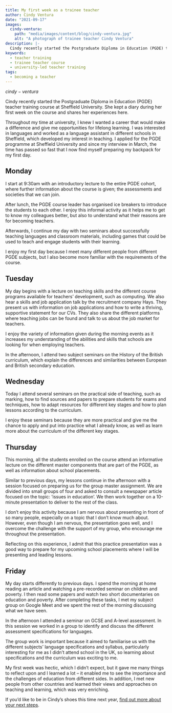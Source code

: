 ```yaml
---
title: My first week as a trainee teacher
author: Cindy Ventura
date: "2021-09-17"
images:
  cindy-ventura:
    path: "media/images/content/blog/cindy-ventura.jpg"
    alt: "A photograph of trainee teacher Cindy Ventura"
description: |-
  Cindy recently started the Postgraduate Diploma in Education (PGDE) teacher training course at Sheffield University. She kept a diary during her first week on the course and shares her experiences here.
keywords:
  - teacher training
  - trainee teacher course
  - university-led teacher training
tags:
  - becoming a teacher
---
```


$cindy-ventura$

Cindy recently started the Postgraduate Diploma in Education (PGDE) teacher training course at Sheffield University. She kept a diary during her first week on the course and shares her experiences here.

Throughout my time at university, I knew I wanted a career that would make a difference and give me opportunities for lifelong learning. I was interested in languages and worked as a language assistant in different schools in Sheffield, which developed my interest in teaching. I applied for the PGDE programme at Sheffield University and since my interview in March, the time has passed so fast that I now find myself preparing my backpack for my first day.

## Monday

I start at 9:30am with an introductory lecture to the entire PGDE cohort, where further information about the course is given; the assessments and societies that we can join.

After lunch, the PGDE course leader has organised ice breakers to introduce the students to each other. I enjoy this informal activity as it helps me to get to know my colleagues better, but also to understand what their reasons are for becoming teachers.

Afterwards, I continue my day with two seminars about successfully teaching languages and classroom materials, including games that could be used to teach and engage students with their learning.

I enjoy my first day because I meet many different people from different PGDE subjects, but I also become more familiar with the requirements of the course.

## Tuesday

My day begins with a lecture on teaching skills and the different course programs available for teachers’ development, such as computing. We also hear a skills and job application talk by the recruitment company Hays. They present us with information on job applications and how to write a thriving, supportive statement for our CVs. They also share the different platforms where teaching jobs can be found and talk to us about the job market for teachers.

I enjoy the variety of information given during the morning events as it increases my understanding of the abilities and skills that schools are looking for when employing teachers.

In the afternoon, I attend two subject seminars on the History of the British curriculum, which explain the differences and similarities between European and British secondary education.

## Wednesday

Today I attend several seminars on the practical side of teaching, such as marking, how to find sources and papers to prepare students for exams and techniques, how to adapt resources for different key stages and how to plan lessons according to the curriculum.

I enjoy these seminars because they are more practical and give me the chance to apply and put into practice what I already know, as well as learn more about the curriculum of the different key stages.

## Thursday

This morning, all the students enrolled on the course attend an informative lecture on the different master components that are part of the PGDE, as well as information about school placements.

Similar to previous days, my lessons continue in the afternoon with a session focused on preparing us for the group master assignment. We are divided into small groups of four and asked to consult a newspaper article focused on the topic: ’issues in education’. We then work together on a 10-minute presentation to deliver to the rest of the class.

I don’t enjoy this activity because I am nervous about presenting in front of so many people, especially on a topic that I don’t know much about. However, even though I am nervous, the presentation goes well, and I overcome the challenge with the support of my group, who encourage me throughout the presentation.

Reflecting on this experience, I admit that this practice presentation was a good way to prepare for my upcoming school placements where I will be presenting and leading lessons.

## Friday

My day starts differently to previous days. I spend the morning at home reading an article and watching a pre-recorded seminar on children and poverty. I then read some papers and watch two short documentaries on education and poverty. After completing these tasks, I met my subject group on Google Meet and we spent the rest of the morning discussing what we have seen.

In the afternoon I attended a seminar on GCSE and A-level assessment. In this session we worked in a group to identify and discuss the different assessment specifications for languages.

The group work is important because it aimed to familiarise us with the different subjects’ language specifications and syllabus, particularly interesting for me as I didn’t attend school in the UK, so learning about specifications and the curriculum was exciting to me.

My first week was hectic, which I didn’t expect, but it gave me many things to reflect upon and I learned a lot – it enabled me to see the importance and the challenges of education from different sides. In addition, I met new people from other countries and learned their views and approaches on teaching and learning, which was very enriching.

If you’d like to be in Cindy’s shoes this time next year, [find out more about your next steps](/steps-to-become-a-teacher).
